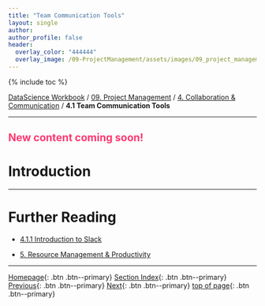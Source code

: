 ```yaml
---
title: "Team Communication Tools"
layout: single
author:
author_profile: false
header:
  overlay_color: "444444"
  overlay_image: /09-ProjectManagement/assets/images/09_project_management_banner.png
---
```


{% include toc %}

[DataScience Workbook](https://datascience.101workbook.org/) / [09. Project Management](../00-ProjectManagement-LandingPage.md) / [4. Collaboration & Communication](00-collaboration-communication.md) / **4.1 Team Communication Tools**

---


## <span style="color: #ff3870;">New content coming soon!</span>

# Introduction





___
# Further Reading
* [4.1.1 Introduction to Slack](02-intro-to-slack)

* [5. Resource Management & Productivity](../04-PRODUCTIVITY/00-resources-productivity)

___

[Homepage](../../index.md){: .btn  .btn--primary}
[Section Index](../00-ProjectManagement-LandingPage){: .btn  .btn--primary}
[Previous](00-collaboration-communication){: .btn  .btn--primary}
[Next](02-intro-to-slack){: .btn  .btn--primary}
[top of page](#introduction){: .btn  .btn--primary}
